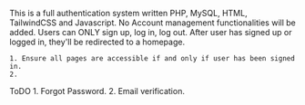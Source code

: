 This is a full authentication system written PHP, MySQL, HTML, TailwindCSS and Javascript.
No Account management functionalities will be added.
Users can ONLY sign up, log in, log out.
After user has signed up or logged in, they'll be redirected to a homepage.
    

    1. Ensure all pages are accessible if and only if user has been signed in.
    2. 







ToDO
    1. Forgot Password.
    2. Email verification.